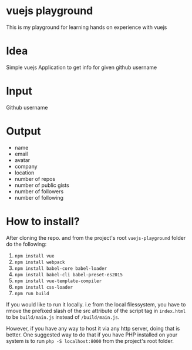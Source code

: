 # vuejs playground

This is my playground for learning hands on experience with vuejs

# Idea

Simple vuejs Application to get info for given github username

# Input

Github username

# Output

- name
- email
- avatar
- company
- location
- number of repos
- number of public gists
- number of followers
- number of following

# How to install?

After cloning the repo. and from the project's root `vuejs-playground` folder do the following:

 1. `npm install vue`
 2. `npm install webpack`
 3. `npm install babel-core babel-loader`
 4. `npm install babel-cli babel-preset-es2015`
 5. `npm install vue-template-compiler`
 6. `npm install css-loader`
 7. `npm run build`

 If you would like to run it locally. i.e from the local filessystem, you have to rmove the prefixed slash of the src attribute of the script tag in `index.html` to be `build/main.js` instead of `/build/main.js`.

 However, if you have any way to host it via any http server, doing that is better. One suggested way to do that if you have PHP installed on your system is to run `php -S localhost:8000` from the project's root folder.
